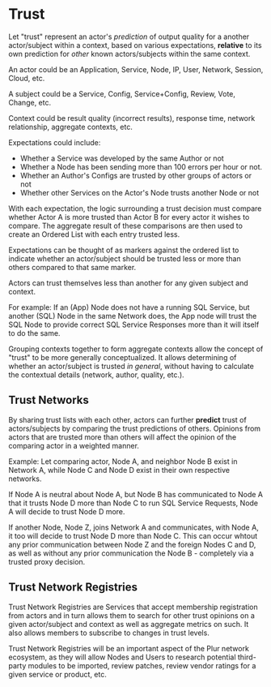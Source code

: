 Trust
=====

Let "trust" represent an actor's *prediction* of output quality for a another actor/subject within a context, based on
various expectations, **relative** to its own prediction for *other* known actors/subjects within the same
context.

An actor could be an Application, Service, Node, IP, User, Network, Session, Cloud, etc.

A subject could be a Service, Config, Service+Config, Review, Vote, Change, etc.

Context could be result quality (incorrect results), response time, network relationship, aggregate contexts, etc. 

Expectations could include:
 * Whether a Service was developed by the same Author or not
 * Whether a Node has been sending more than 100 errors per hour or not.
 * Whether an Author's Configs are trusted by other groups of actors or not
 * Whether other Services on the Actor's Node trusts another Node or not
 
With each expectation, the logic surrounding a trust decision must compare whether Actor A is more trusted than Actor B for
every actor it wishes to compare. The aggregate result of these comparisons are then used to create an Ordered List
with each entry trusted less.

Expectations can be thought of as markers against the ordered list to indicate whether an actor/subject should be trusted less or
more than others compared to that same marker.
 
Actors can trust themselves less than another for any given subject and context.

For example:
If an (App) Node does not have a running SQL Service, but another (SQL) Node in the same Network does, the App node
will trust the SQL Node to provide correct SQL Service Responses more than it will itself to do the same.

Grouping contexts together to form aggregate contexts allow the concept of "trust" to be more generally conceptualized.
It allows determining of whether an actor/subject is trusted *in general*, without having to calculate the contextual
details (network, author, quality, etc.).


Trust Networks
--------------

By sharing trust lists with each other, actors can further **predict** trust of actors/subjects by comparing the 
trust predictions of others. Opinions from actors that are trusted more than others will affect the opinion of the
comparing actor in a weighted manner.

Example:
Let comparing actor, Node A, and neighbor Node B exist in Network A, while Node C and Node D exist in their own
respective networks.

If Node A is neutral about Node A, but Node B has communicated to Node A that it trusts Node D more than Node C to run
SQL Service Requests, Node A will decide to trust Node D more.

If another Node, Node Z, joins Network A and communicates, with Node A, it too will decide to trust Node D more than
Node C. This can occur whtout any prior communication between Node Z and the foreign Nodes C and D, as well as without
any prior communication the Node B - completely via a trusted proxy decision.

Trust Network Registries
------------------------

Trust Network Registries are Services that accept membership registration from actors and in turn allows them to
search for other trust opinions on a given actor/subject and context as well as aggregate metrics on such. It also
allows members to subscribe to changes in trust levels.

Trust Network Registries will be an important aspect of the Plur network ecosystem, as they will allow Nodes and Users to
research potential third-party modules to be imported, review patches, review vendor ratings for a given service or product, etc.
